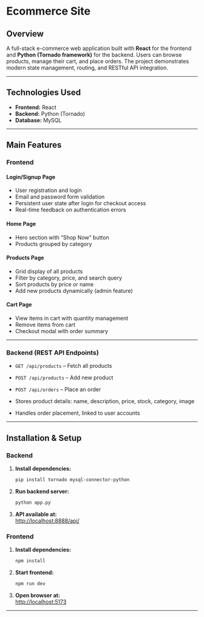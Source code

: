 # Ecommerce Site

## Overview
A full-stack e-commerce web application built with **React** for the frontend and **Python (Tornado framework)** for the backend. Users can browse products, manage their cart, and place orders. The project demonstrates modern state management, routing, and RESTful API integration.

---

## Technologies Used
- **Frontend:** React
- **Backend:** Python (Tornado)
- **Database:** MySQL

---

## Main Features

### Frontend

#### Login/Signup Page
- User registration and login
- Email and password form validation
- Persistent user state after login for checkout access
- Real-time feedback on authentication errors

#### Home Page
- Hero section with “Shop Now” button
- Products grouped by category

#### Products Page
- Grid display of all products
- Filter by category, price, and search query
- Sort products by price or name
- Add new products dynamically (admin feature)

#### Cart Page
- View items in cart with quantity management
- Remove items from cart
- Checkout modal with order summary

---

### Backend (REST API Endpoints)

- `GET /api/products` – Fetch all products
- `POST /api/products` – Add new product
- `POST /api/orders` – Place an order

- Stores product details: name, description, price, stock, category, image
- Handles order placement, linked to user accounts

---

## Installation & Setup

### Backend
1. **Install dependencies:**
    ```bash
    pip install tornado mysql-connector-python
    ```
2. **Run backend server:**
    ```bash
    python app.py
    ```
3. **API available at:**  
   [http://localhost:8888/api/](http://localhost:8888/api/)

### Frontend
1. **Install dependencies:**
    ```bash
    npm install
    ```
2. **Start frontend:**
    ```bash
    npm run dev
    ```
3. **Open browser at:**  
   [http://localhost:5173](http://localhost:5173)

---
